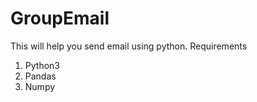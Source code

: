 # GroupEmail

This will help you send email using python.
Requirements 
1. Python3
2. Pandas
3. Numpy
